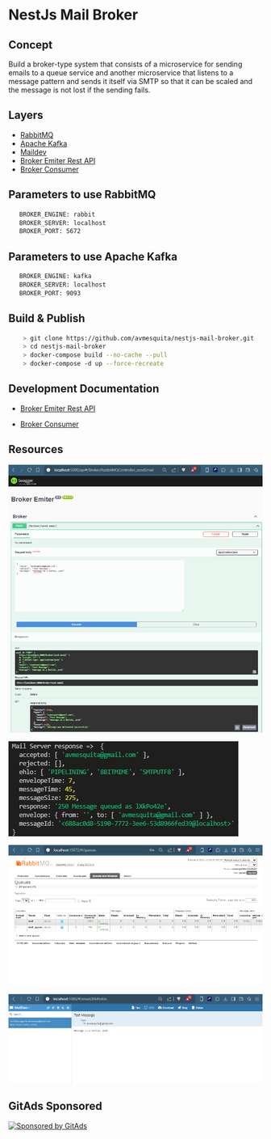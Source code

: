 # NestJs Mail Broker


## Concept

Build a broker-type system that consists of a microservice for sending emails to a queue service and another microservice that listens to a message pattern and sends it itself via SMTP so that it can be scaled and the message is not lost if the sending fails.


## Layers

- [RabbitMQ](https://www.rabbitmq.com/)
- [Apache Kafka](https://kafka.apache.org/)
- [Maildev](https://maildev.github.io/maildev/)
- [Broker Emiter Rest API](broker-emiter/README.md)
- [Broker Consumer](broker-consumer/README.md)

## Parameters to use RabbitMQ
```bash
   BROKER_ENGINE: rabbit
   BROKER_SERVER: localhost
   BROKER_PORT: 5672
```

## Parameters to use Apache Kafka
```bash
   BROKER_ENGINE: kafka
   BROKER_SERVER: localhost
   BROKER_PORT: 9093
```


## Build & Publish

```bash
    > git clone https://github.com/avmesquita/nestjs-mail-broker.git
    > cd nestjs-mail-broker    
    > docker-compose build --no-cache --pull
    > docker-compose -d up --force-recreate
```


## Development Documentation

- [Broker Emiter Rest API](broker-emiter/documentation/index.html)

- [Broker Consumer](broker-consumer/documentation/index.html)


## Resources

![Broker Emitter](assets/broker-emiter.png)

![Broker Consumer](assets/broker-consumer-console-log.png)

![RabbitMQ Queues](assets/rabbitmq-queues.png)

![Maildev Inbox](assets/maildev-delivered.png)

<!-- GitAds-Verify: RRZT9B25SJVXZ7XE99Q73DDI551VOMOQ -->
## GitAds Sponsored
[![Sponsored by GitAds](https://gitads.dev/v1/ad-serve?source=avm-sistemas/nestjs-mail-broker@github)](https://gitads.dev/v1/ad-track?source=avm-sistemas/nestjs-mail-broker@github)


